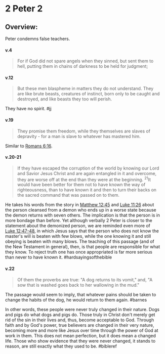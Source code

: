 # 2 Peter 2

## Overview:
Peter condemns false teachers.

#### v.4
>For if God did not spare angels when they sinned, but sent them to hell, putting them in chains of darkness to be held for judgment;

#### v.12
>But these men blaspheme in matters they do not understand. They are like brute beasts, creatures of instinct, born only to be caught and destroyed, and like beasts they too will perish.

They have no spirit.
#jj

#### v.19
>They promise them freedom, while they themselves are slaves of depravity - for a man is slave to whatever has mastered him.

Similar to [Romans 6:16](Romans6#v.16).

#### v.20-21
>If they have escaped the corruption of the world by knowing our Lord and Savior Jesus Christ and are again entangled in it and overcome, they are worse off at the end than they were at the beginning. <sup>21</sup>It would have been better for them not to have known the way of righteousness, than to have known it and then to turn their backs on the sacred command that was passed on to them.

He takes his words from the story in [Matthew 12:45](Matthew12#v.45) and [Luke 11:26](Luke11#v.26) about the person cleansed from a demon who ends up in a worse state because the demon returns with seven others. The implication is that the person is in more bondage than before. Yet although verbally 2 Peter is closer to the statement about the demonized person, we are reminded even more of [Luke 12:47-48](Luke12#v.47-48), in which Jesus says that the person who does not know the master's will is beaten with few blows, while the one knowing it and still obeying is beaten with many blows.
The teaching of this passage (and of the New Testament in general), then, is that people are responsible for what they know. To reject truth one has once appropriated is far more serious than never to have known it.
#hardsayingsofthebible 

#### v.22
>Of them the proverbs are true: "A dog returns to its vomit," and, "A sow that is washed goes back to her wallowing in the mud."

The passage would seem to imply, that whatever pains should be taken to change the habits of the dog, he would return to them again.
#barnes 

In other words, these people were never truly changed in their nature. Dogs and pigs do what dogs and pigs do. Those truly in Christ don't merely get rid of the sin in their lives and, thus, become acceptable to God. Through faith and by God's power, true believers are changed in their very nature, becoming more and more like Jesus over time through the power of God at work in them. This does not mean perfection, but it does mean a changed life. Those who show evidence that they were never changed, it stands to reason, are still exactly what they used to be.
#bibleref 
